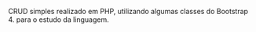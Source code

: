 CRUD simples realizado em PHP, utilizando algumas classes do Bootstrap 4.
para o estudo da linguagem.
